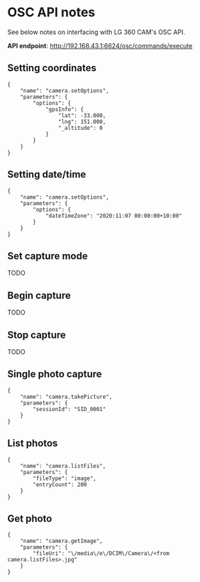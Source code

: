# OSC API notes

See below notes on interfacing with LG 360 CAM's OSC API.

**API endpoint**: http://192.168.43.1:6624/osc/commands/execute

## Setting coordinates

```
{
	"name": "camera.setOptions",
	"parameters": {
		"options": {
			"gpsInfo": {
				"lat": -33.000,
				"lng": 151.000,
				"_altitude": 0
			}
		}
	}
}
```

## Setting date/time

```
{
	"name": "camera.setOptions",
	"parameters": {
		"options": {
			"dateTimeZone": "2020:11:07 00:00:00+10:00"
		}
	}
}
```

## Set capture mode
TODO

## Begin capture
TODO

## Stop capture
TODO

## Single photo capture
```
{
	"name": "camera.takePicture",
	"parameters": {
		"sessionId": "SID_0001"
	}
}
```

## List photos

```
{
	"name": "camera.listFiles",
	"parameters": {
		"fileType": "image",
		"entryCount": 200
	}
}
```

## Get photo

```
{
	"name": "camera.getImage",
	"parameters": {
		"fileUri": "\/media\/e\/DCIM\/Camera\/<from camera.listFiles>.jpg"
	}
}
```